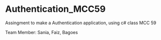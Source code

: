 # Authentication_MCC59

Assingment to make a Authentication application, using c#
class MCC 59

Team Member:
Sania, Faiz, Bagoes
